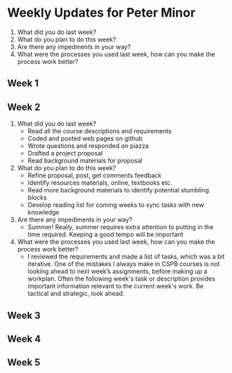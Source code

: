 # Weekly Updates for Peter Minor

1. What did you do last week?
2. What do you plan to do this week?
3. Are there any impedments in your way?
4. What were the processes you used last week, how can you make the process work better?
## Week 1

## Week 2
1. What did you do last week?
    - Read all the course descriptions and requirements
    - Coded and posted web pages on github
    - Wrote questions and responded on piazza
    - Drafted a project proposal
    - Read background materials for proposal 
2. What do you plan to do this week?
    - Refine proposal, post, get comments feedback
    - Identify resources materials, online, textbooks etc.
    - Read more background materials to identify potential stumbling blocks
    - Develop reading list for coming weeks to sync tasks with new knowledge
3. Are there any impediments in your way?
    - Summer!   Really, summer requires extra attention to putting in the time required.  Keeping a good tempo will be important
4. What were the processes you used last week, how can you make the process work better? 
    -   I reviewed the requirements and made a list of tasks, which was a bit iterative.  One of the mistakes I always make in CSPB courses is not looking ahead to next week’s assignments, before making up a workplan.  Often the following week's task or description provides important information relevant to the current week's work.  Be tactical and strategic, look ahead.
## Week 3

## Week 4

## Week 5
